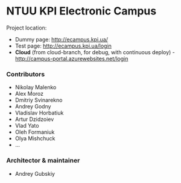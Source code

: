 # NTUU KPI Electronic Campus #

Project location: 

* Dummy page: http://ecampus.kpi.ua/
* Test page: http://ecampus.kpi.ua/login
* **Cloud** (from cloud-branch, for debug, with continuous deploy) - http://campus-portal.azurewebsites.net/login

### Contributors

* Nikolay Malenko
* Alex Moroz
* Dmitriy Svinarekno
* Andrey Godny
* Vladislav Horbatiuk
* Artur Dzidzoiev
* Vlad Yato
* Oleh Formaniuk
* Olya Mishchuck
* ...

### Architector & maintainer

* Andrey Gubskiy